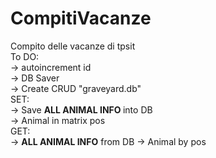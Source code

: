 # CompitiVacanze
Compito delle vacanze di tpsit<br>
To DO:<br>
	-> autoincrement id <br>
	-> DB Saver<br>
	-> Create CRUD "graveyard.db"<br>
SET: <br>
	->  Save <b>ALL ANIMAL INFO </b> into DB<br>
	-> Animal in matrix pos<br>
GET: <br>
	-> <b>ALL ANIMAL INFO</b> from DB
	-> Animal by pos<br>
